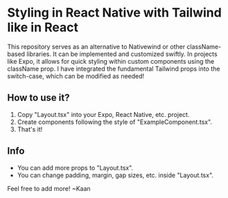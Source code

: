 # Styling in React Native with Tailwind like in React

This repository serves as an alternative to Nativewind or other className-based libraries. It can be implemented and customized swiftly. In projects like Expo, it allows for quick styling within custom components using the className prop. I have integrated the fundamental Tailwind props into the switch-case, which can be modified as needed!

## How to use it?
1. Copy "Layout.tsx" into your Expo, React Native, etc. project.
2. Create components following the style of "ExampleComponent.tsx".
3. That's it!

## Info
- You can add more props to "Layout.tsx".
- You can change padding, margin, gap sizes, etc. inside "Layout.tsx".

Feel free to add more!
~Kaan
